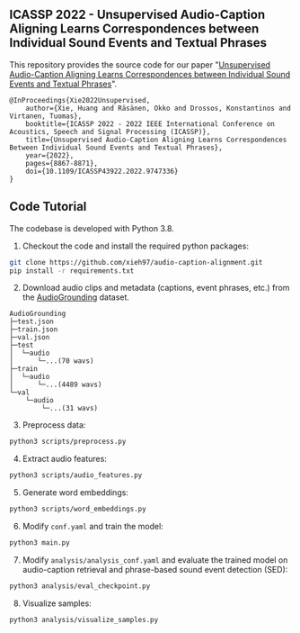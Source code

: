 ## ICASSP 2022 - Unsupervised Audio-Caption Aligning Learns Correspondences between Individual Sound Events and Textual Phrases

This repository provides the source code for our paper "[Unsupervised Audio-Caption Aligning Learns Correspondences between Individual Sound Events and Textual Phrases](https://arxiv.org/abs/2110.02939)".

```
@InProceedings{Xie2022Unsupervised,
    author={Xie, Huang and Räsänen, Okko and Drossos, Konstantinos and Virtanen, Tuomas},
    booktitle={ICASSP 2022 - 2022 IEEE International Conference on Acoustics, Speech and Signal Processing (ICASSP)},
    title={Unsupervised Audio-Caption Aligning Learns Correspondences Between Individual Sound Events and Textual Phrases},
    year={2022},
    pages={8867-8871},
    doi={10.1109/ICASSP43922.2022.9747336}
}
```

## Code Tutorial

The codebase is developed with Python 3.8.

1. Checkout the code and install the required python packages:

```bash
git clone https://github.com/xieh97/audio-caption-alignment.git
pip install -r requirements.txt
```

2. Download audio clips and metadata (captions, event phrases, etc.) from the [AudioGrounding](https://github.com/wsntxxn/TextToAudioGrounding) dataset.

```
AudioGrounding
├─test.json
├─train.json
├─val.json
├─test
│  └─audio
│      └─...(70 wavs)
├─train
│  └─audio
│      └─...(4489 wavs)
└─val
    └─audio
        └─...(31 wavs)
```

3. Preprocess data:

```bash
python3 scripts/preprocess.py
```

4. Extract audio features:

```bash
python3 scripts/audio_features.py
```

5. Generate word embeddings:

```bash
python3 scripts/word_embeddings.py
```

6. Modify ``conf.yaml`` and train the model:

```bash
python3 main.py
```

7. Modify ``analysis/analysis_conf.yaml`` and evaluate the trained model on audio-caption retrieval and phrase-based sound event detection (SED):

```bash
python3 analysis/eval_checkpoint.py
```

8. Visualize samples:

```bash
python3 analysis/visualize_samples.py
```